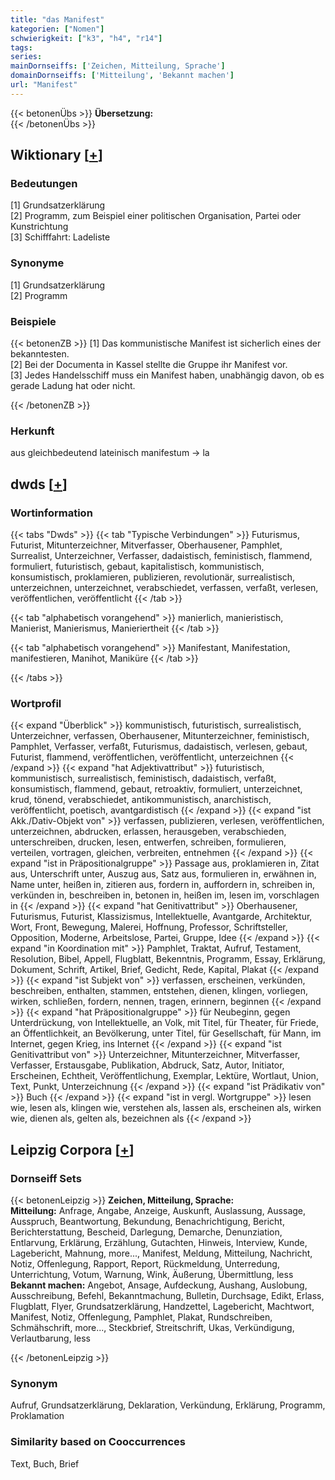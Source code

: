 ```yaml
---
title: "das Manifest"
kategorien: ["Nomen"]
schwierigkeit: ["k3", "h4", "r14"]
tags:
series:
mainDornseiffs: ['Zeichen, Mitteilung, Sprache']
domainDornseiffs: ['Mitteilung', 'Bekannt machen']
url: "Manifest"
---
```


{{< betonenÜbs >}}
**Übersetzung:**  
{{< /betonenÜbs >}}

## Wiktionary [[+](https://de.wiktionary.org/wiki/Manifest)]

### Bedeutungen
[1] Grundsatzerklärung  
[2] Programm, zum Beispiel einer politischen Organisation, Partei oder Kunstrichtung  
[3] Schifffahrt: Ladeliste  

### Synonyme
[1] Grundsatzerklärung  
[2] Programm  

### Beispiele
{{< betonenZB >}}
[1] Das kommunistische Manifest ist sicherlich eines der bekanntesten.  
[2] Bei der Documenta in Kassel stellte die Gruppe ihr Manifest vor.  
[3] Jedes Handelsschiff muss ein Manifest haben, unabhängig davon, ob es gerade Ladung hat oder nicht.  

{{< /betonenZB >}}
### Herkunft
aus gleichbedeutend lateinisch manifestum → la  



## dwds [[+](https://www.dwds.de/wb/Manifest)]

### Wortinformation
{{< tabs "Dwds" >}}
{{< tab "Typische Verbindungen" >}}
Futurismus, Futurist, Mitunterzeichner, Mitverfasser, Oberhausener, Pamphlet, Surrealist, Unterzeichner, Verfasser, dadaistisch, feministisch, flammend, formuliert, futuristisch, gebaut, kapitalistisch, kommunistisch, konsumistisch, proklamieren, publizieren, revolutionär, surrealistisch, unterzeichnen, unterzeichnet, verabschiedet, verfassen, verfaßt, verlesen, veröffentlichen, veröffentlicht
{{< /tab >}}

{{< tab "alphabetisch vorangehend" >}}
manierlich, manieristisch, Manierist, Manierismus, Manieriertheit
{{< /tab >}}

{{< tab "alphabetisch vorangehend" >}}
Manifestant, Manifestation, manifestieren, Manihot, Maniküre
{{< /tab >}}

{{< /tabs >}}

### Wortprofil
{{< expand "Überblick" >}} kommunistisch, futuristisch, surrealistisch, Unterzeichner, verfassen, Oberhausener, Mitunterzeichner, feministisch, Pamphlet, Verfasser, verfaßt, Futurismus, dadaistisch, verlesen, gebaut, Futurist, flammend, veröffentlichen, veröffentlicht, unterzeichnen {{< /expand >}}
{{< expand "hat Adjektivattribut" >}} futuristisch, kommunistisch, surrealistisch, feministisch, dadaistisch, verfaßt, konsumistisch, flammend, gebaut, retroaktiv, formuliert, unterzeichnet, krud, tönend, verabschiedet, antikommunistisch, anarchistisch, veröffentlicht, poetisch, avantgardistisch {{< /expand >}}
{{< expand "ist Akk./Dativ-Objekt von" >}} verfassen, publizieren, verlesen, veröffentlichen, unterzeichnen, abdrucken, erlassen, herausgeben, verabschieden, unterschreiben, drucken, lesen, entwerfen, schreiben, formulieren, verteilen, vortragen, gleichen, verbreiten, entnehmen {{< /expand >}}
{{< expand "ist in Präpositionalgruppe" >}} Passage aus, proklamieren in, Zitat aus, Unterschrift unter, Auszug aus, Satz aus, formulieren in, erwähnen in, Name unter, heißen in, zitieren aus, fordern in, auffordern in, schreiben in, verkünden in, beschreiben in, betonen in, heißen im, lesen im, vorschlagen in {{< /expand >}}
{{< expand "hat Genitivattribut" >}} Oberhausener, Futurismus, Futurist, Klassizismus, Intellektuelle, Avantgarde, Architektur, Wort, Front, Bewegung, Malerei, Hoffnung, Professor, Schriftsteller, Opposition, Moderne, Arbeitslose, Partei, Gruppe, Idee {{< /expand >}}
{{< expand "in Koordination mit" >}} Pamphlet, Traktat, Aufruf, Testament, Resolution, Bibel, Appell, Flugblatt, Bekenntnis, Programm, Essay, Erklärung, Dokument, Schrift, Artikel, Brief, Gedicht, Rede, Kapital, Plakat {{< /expand >}}
{{< expand "ist Subjekt von" >}} verfassen, erscheinen, verkünden, beschreiben, enthalten, stammen, entstehen, dienen, klingen, vorliegen, wirken, schließen, fordern, nennen, tragen, erinnern, beginnen {{< /expand >}}
{{< expand "hat Präpositionalgruppe" >}} für Neubeginn, gegen Unterdrückung, von Intellektuelle, an Volk, mit Titel, für Theater, für Friede, an Öffentlichkeit, an Bevölkerung, unter Titel, für Gesellschaft, für Mann, im Internet, gegen Krieg, ins Internet {{< /expand >}}
{{< expand "ist Genitivattribut von" >}} Unterzeichner, Mitunterzeichner, Mitverfasser, Verfasser, Erstausgabe, Publikation, Abdruck, Satz, Autor, Initiator, Erscheinen, Echtheit, Veröffentlichung, Exemplar, Lektüre, Wortlaut, Union, Text, Punkt, Unterzeichnung {{< /expand >}}
{{< expand "ist Prädikativ von" >}} Buch {{< /expand >}}
{{< expand "ist in vergl. Wortgruppe" >}} lesen wie, lesen als, klingen wie, verstehen als, lassen als, erscheinen als, wirken wie, dienen als, gelten als, bezeichnen als {{< /expand >}}

## Leipzig Corpora [[+](https://corpora.uni-leipzig.de/en/res?word=Manifest&corpusId=deu_newscrawl-public_2018)]

### Dornseiff Sets
{{< betonenLeipzig >}}
**Zeichen, Mitteilung, Sprache:**  
**Mitteilung:** Anfrage, Angabe, Anzeige, Auskunft, Auslassung, Aussage, Ausspruch, Beantwortung, Bekundung, Benachrichtigung, Bericht, Berichterstattung, Bescheid, Darlegung, Demarche, Denunziation, Entlarvung, Erklärung, Erzählung, Gutachten, Hinweis, Interview, Kunde, Lagebericht, Mahnung, more..., Manifest, Meldung, Mitteilung, Nachricht, Notiz, Offenlegung, Rapport, Report, Rückmeldung, Unterredung, Unterrichtung, Votum, Warnung, Wink, Äußerung, Übermittlung, less  
**Bekannt machen:** Angebot, Ansage, Aufdeckung, Aushang, Auslobung, Ausschreibung, Befehl, Bekanntmachung, Bulletin, Durchsage, Edikt, Erlass, Flugblatt, Flyer, Grundsatzerklärung, Handzettel, Lagebericht, Machtwort, Manifest, Notiz, Offenlegung, Pamphlet, Plakat, Rundschreiben, Schmähschrift, more..., Steckbrief, Streitschrift, Ukas, Verkündigung, Verlautbarung, less  

{{< /betonenLeipzig >}}

### Synonym
Aufruf, Grundsatzerklärung, Deklaration, Verkündung, Erklärung, Programm, Proklamation


### Similarity based on Cooccurrences
Text, Buch, Brief


